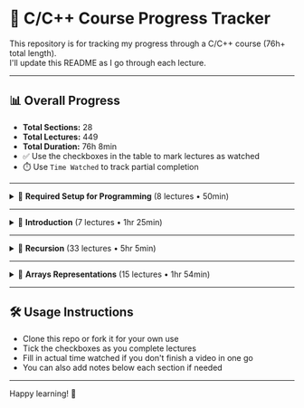 # 📘 C/C++ Course Progress Tracker

This repository is for tracking my progress through a C/C++ course (76h+ total length).  
I'll update this README as I go through each lecture.

---

## 📊 Overall Progress

- **Total Sections:** 28  
- **Total Lectures:** 449  
- **Total Duration:** 76h 8min  
- ✅ Use the checkboxes in the table to mark lectures as watched  
- ⏱️ Use `Time Watched` to track partial completion

---

<details>
<summary>📂 <strong>Required Setup for Programming</strong> (8 lectures • 50min)</summary>

| Lecture | Duration | Watched | Time Watched |
|--------|----------|---------|--------------|
| Online C and C++ compiler | 04:12 | [ ] |  |
| Setup CodeBlocks and Settings | 08:50 | [ ] |  |
| Setup Dev-C++ and Settings | 05:50 | [ ] |  |
| Debugging using Dev-C++ | 07:19 | [ ] |  |
| Debugging using CodeBlocks | 06:15 | [ ] |  |
| Setup Visual Studio | 06:09 | [ ] |  |
| Debugging using Visual Studio | 06:02 | [ ] |  |
| Setup Xcode | 05:52 | [ ] |  |

</details>

---

<details>
<summary>📂 <strong>Introduction</strong> (7 lectures • 1hr 25min)</summary>

| Lecture | Duration | Watched | Time Watched |
|--------|----------|---------|--------------|
| Lecture 1 | --:-- | [✅] |  |
| Lecture 2 | --:-- | [✅] |  |
| Lecture 3 | --:-- | [✅] |  |
| Lecture 4 | --:-- | [ ] |  |
| Lecture 5 | --:-- | [ ] |  |
| Lecture 6 | --:-- | [✅] |  |
| Lecture 7 | --:-- | [ ] |  |

</details>

---

<details>
<summary>📂 <strong>Recursion</strong> (33 lectures • 5hr 5min)</summary>

| Lecture | Duration | Watched | Time Watched |
|--------|----------|---------|--------------|
| Lecture 1 | --:-- | [ ] |  |
| Lecture 2 | --:-- | [ ] |  |
| Lecture 3 | --:-- | [ ] |  |
| Lecture 4 | --:-- | [ ] |  |
| Lecture 5 | --:-- | [ ] |  |
| Lecture 6 | --:-- | [ ] |  |
| Lecture 7 | --:-- | [ ] |  |
| Lecture 8 | --:-- | [ ] |  |
| Lecture 9 | --:-- | [ ] |  |
| Lecture 10 | --:-- | [ ] |  |
| Lecture 11 | --:-- | [ ] |  |
| Lecture 12 | --:-- | [ ] |  |
| Lecture 13 | --:-- | [ ] |  |
| Lecture 14 | --:-- | [ ] |  |
| Lecture 15 | --:-- | [ ] |  |
| Lecture 16 | --:-- | [ ] |  |
| Lecture 17 | --:-- | [ ] |  |
| Lecture 18 | --:-- | [ ] |  |
| Lecture 19 | --:-- | [ ] |  |
| Lecture 20 | --:-- | [ ] |  |
| Lecture 21 | --:-- | [ ] |  |
| Lecture 22 | --:-- | [ ] |  |
| Lecture 23 | --:-- | [ ] |  |
| Lecture 24 | --:-- | [ ] |  |
| Lecture 25 | --:-- | [ ] |  |
| Lecture 26 | --:-- | [ ] |  |
| Lecture 27 | --:-- | [ ] |  |
| Lecture 28 | --:-- | [ ] |  |
| Lecture 29 | --:-- | [ ] |  |
| Lecture 30 | --:-- | [ ] |  |
| Lecture 31 | --:-- | [ ] |  |
| Lecture 32 | --:-- | [ ] |  |
| Lecture 33 | --:-- | [ ] |  |

</details>

---

<details>
<summary>📂 <strong>Arrays Representations</strong> (15 lectures • 1hr 54min)</summary>

| Lecture | Duration | Watched | Time Watched |
|--------|----------|---------|--------------|
| Lecture 1 | --:-- | [ ] |  |
| Lecture 2 | --:-- | [ ] |  |
| Lecture 3 | --:-- | [ ] |  |
| Lecture 4 | --:-- | [ ] |  |
| Lecture 5 | --:-- | [ ] |  |
| Lecture 6 | --:-- | [ ] |  |
| Lecture 7 | --:-- | [ ] |  |
| Lecture 8 | --:-- | [ ] |  |
| Lecture 9 | --:-- | [ ] |  |
| Lecture 10 | --:-- | [ ] |  |
| Lecture 11 | --:-- | [ ] |  |
| Lecture 12 | --:-- | [ ] |  |
| Lecture 13 | --:-- | [ ] |  |
| Lecture 14 | --:-- | [ ] |  |
| Lecture 15 | --:-- | [ ] |  |

</details>

---

## 🛠️ Usage Instructions

- Clone this repo or fork it for your own use
- Tick the checkboxes as you complete lectures
- Fill in actual time watched if you don't finish a video in one go
- You can also add notes below each section if needed

---

Happy learning! 🚀

